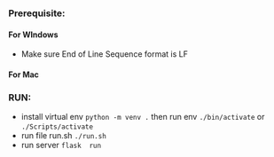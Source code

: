 ### Prerequisite:

#### For WIndows

+ Make sure End of Line Sequence format is LF

#### For Mac

### RUN:

+ install virtual env `python -m venv .` then run env `./bin/activate` or `./Scripts/activate`
+ run file run.sh `./run.sh`
+ run server `flask  run`
